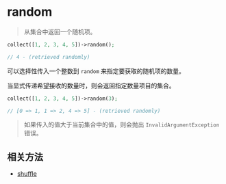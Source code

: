 # random

> 从集合中返回一个随机项。

```php
collect([1, 2, 3, 4, 5])->random();

// 4 - (retrieved randomly)
```

可以选择性传入一个整数到 `random` 来指定要获取的随机项的数量。

当显式传递希望接收的数量时，则会返回指定数量项目的集合。

```php
collect([1, 2, 3, 4, 5])->random(3);

// [0 => 1, 1 => 2, 4 => 5] - (retrieved randomly)
```

> 如果传入的值大于当前集合中的值，则会抛出 `InvalidArgumentException` 错误。

## 相关方法

- [shuffle](shuffle.md)